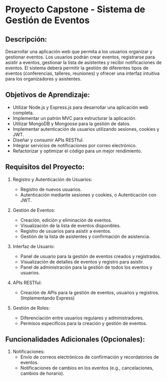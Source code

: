 # Proyecto Capstone - Sistema de Gestión de Eventos

## Descripción:

Desarrollar una aplicación web que permita a los usuarios organizar y gestionar eventos. Los usuarios podrán crear eventos, registrarse para asistir a eventos, gestionar la lista de asistentes y recibir notificaciones de eventos. El sistema deberá permitir la gestión de diferentes tipos de eventos (conferencias, talleres, reuniones) y ofrecer una interfaz intuitiva para los organizadores y asistentes.

## Objetivos de Aprendizaje:

- Utilizar Node.js y Express.js para desarrollar una aplicación web completa.
- Implementar un patrón MVC para estructurar la aplicación.
- Utilizar MongoDB y Mongoose para la gestión de datos.
- Implementar autenticación de usuarios utilizando sesiones, cookies y JWT.
- Diseñar y consumir APIs RESTful.
- Integrar servicios de notificaciones por correo electrónico.
- Refactorizar y optimizar el código para un mejor rendimiento.

## Requisitos del Proyecto:

1. Registro y Autenticación de Usuarios:
    - Registro de nuevos usuarios.
    - Autenticación mediante sesiones y cookies, o Autenticación con JWT.

2. Gestión de Eventos:
    - Creación, edición y eliminación de eventos.
    - Visualización de la lista de eventos disponibles.
    - Registro de usuarios para asistir a eventos.
    - Gestión de la lista de asistentes y confirmación de asistencia.

2. Interfaz de Usuario:
    - Panel de usuario para la gestión de eventos creados y registrados.
    - Visualización de detalles de eventos y registro para asistir.
    - Panel de administración para la gestión de todos los eventos y usuarios.


3. APIs RESTful:
    - Creación de APIs para la gestión de eventos, usuarios y registros. (Implementando Express)

4. Gestión de Roles:
    - Diferenciación entre usuarios regulares y administradores.
    - Permisos específicos para la creación y gestión de eventos.

## Funcionalidades Adicionales (Opcionales):

1. Notificaciones:
    - Envío de correos electrónicos de confirmación y recordatorios de eventos.
    - Notificaciones de cambios en los eventos (e.g., cancelaciones, cambios de horario).
